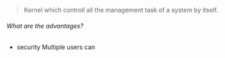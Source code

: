 > Kernel which controll all the management task of a system by itself.

###### What are the advantages?
- security
	Multiple users can